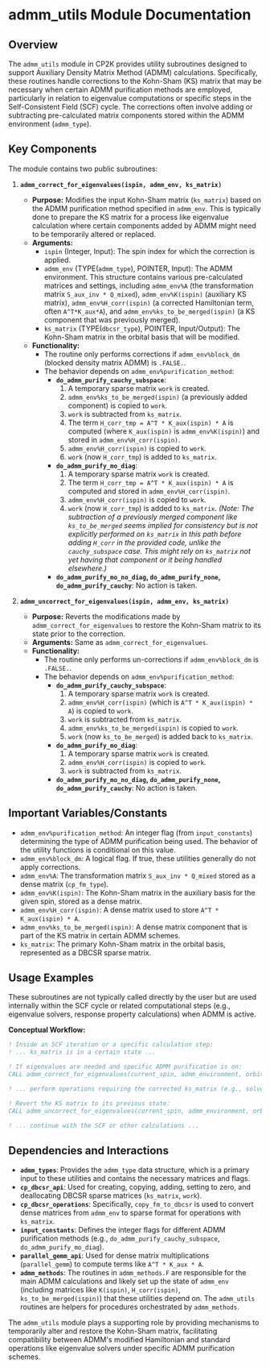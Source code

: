 # admm_utils Module Documentation

## Overview

The `admm_utils` module in CP2K provides utility subroutines designed to support Auxiliary Density Matrix Method (ADMM) calculations. Specifically, these routines handle corrections to the Kohn-Sham (KS) matrix that may be necessary when certain ADMM purification methods are employed, particularly in relation to eigenvalue computations or specific steps in the Self-Consistent Field (SCF) cycle. The corrections often involve adding or subtracting pre-calculated matrix components stored within the ADMM environment (`admm_type`).

## Key Components

The module contains two public subroutines:

1.  **`admm_correct_for_eigenvalues(ispin, admm_env, ks_matrix)`**
    *   **Purpose:** Modifies the input Kohn-Sham matrix (`ks_matrix`) based on the ADMM purification method specified in `admm_env`. This is typically done to prepare the KS matrix for a process like eigenvalue calculation where certain components added by ADMM might need to be temporarily altered or replaced.
    *   **Arguments:**
        *   `ispin` (Integer, Input): The spin index for which the correction is applied.
        *   `admm_env` (TYPE(`admm_type`), POINTER, Input): The ADMM environment. This structure contains various pre-calculated matrices and settings, including `admm_env%A` (the transformation matrix `S_aux_inv * Q_mixed`), `admm_env%K(ispin)` (auxiliary KS matrix), `admm_env%H_corr(ispin)` (a corrected Hamiltonian term, often `A^T*K_aux*A`), and `admm_env%ks_to_be_merged(ispin)` (a KS component that was previously merged).
        *   `ks_matrix` (TYPE(`dbcsr_type`), POINTER, Input/Output): The Kohn-Sham matrix in the orbital basis that will be modified.
    *   **Functionality:**
        *   The routine only performs corrections if `admm_env%block_dm` (blocked density matrix ADMM) is `.FALSE.`.
        *   The behavior depends on `admm_env%purification_method`:
            *   **`do_admm_purify_cauchy_subspace`**:
                1.  A temporary sparse matrix `work` is created.
                2.  `admm_env%ks_to_be_merged(ispin)` (a previously added component) is copied to `work`.
                3.  `work` is subtracted from `ks_matrix`.
                4.  The term `H_corr_tmp = A^T * K_aux(ispin) * A` is computed (where `K_aux(ispin)` is `admm_env%K(ispin)`) and stored in `admm_env%H_corr(ispin)`.
                5.  `admm_env%H_corr(ispin)` is copied to `work`.
                6.  `work` (now `H_corr_tmp`) is added to `ks_matrix`.
            *   **`do_admm_purify_mo_diag`**:
                1.  A temporary sparse matrix `work` is created.
                2.  The term `H_corr_tmp = A^T * K_aux(ispin) * A` is computed and stored in `admm_env%H_corr(ispin)`.
                3.  `admm_env%H_corr(ispin)` is copied to `work`.
                4.  `work` (now `H_corr_tmp`) is added to `ks_matrix`.
                *(Note: The subtraction of a previously merged component like `ks_to_be_merged` seems implied for consistency but is not explicitly performed on `ks_matrix` in this path before adding `H_corr` in the provided code, unlike the `cauchy_subspace` case. This might rely on `ks_matrix` not yet having that component or it being handled elsewhere.)*
            *   **`do_admm_purify_mo_no_diag`, `do_admm_purify_none`, `do_admm_purify_cauchy`**: No action is taken.

2.  **`admm_uncorrect_for_eigenvalues(ispin, admm_env, ks_matrix)`**
    *   **Purpose:** Reverts the modifications made by `admm_correct_for_eigenvalues` to restore the Kohn-Sham matrix to its state prior to the correction.
    *   **Arguments:** Same as `admm_correct_for_eigenvalues`.
    *   **Functionality:**
        *   The routine only performs un-corrections if `admm_env%block_dm` is `.FALSE.`.
        *   The behavior depends on `admm_env%purification_method`:
            *   **`do_admm_purify_cauchy_subspace`**:
                1.  A temporary sparse matrix `work` is created.
                2.  `admm_env%H_corr(ispin)` (which is `A^T * K_aux(ispin) * A`) is copied to `work`.
                3.  `work` is subtracted from `ks_matrix`.
                4.  `admm_env%ks_to_be_merged(ispin)` is copied to `work`.
                5.  `work` (now `ks_to_be_merged`) is added back to `ks_matrix`.
            *   **`do_admm_purify_mo_diag`**:
                1.  A temporary sparse matrix `work` is created.
                2.  `admm_env%H_corr(ispin)` is copied to `work`.
                3.  `work` is subtracted from `ks_matrix`.
            *   **`do_admm_purify_mo_no_diag`, `do_admm_purify_none`, `do_admm_purify_cauchy`**: No action is taken.

## Important Variables/Constants

*   `admm_env%purification_method`: An integer flag (from `input_constants`) determining the type of ADMM purification being used. The behavior of the utility functions is conditional on this value.
*   `admm_env%block_dm`: A logical flag. If true, these utilities generally do not apply corrections.
*   `admm_env%A`: The transformation matrix `S_aux_inv * Q_mixed` stored as a dense matrix (`cp_fm_type`).
*   `admm_env%K(ispin)`: The Kohn-Sham matrix in the auxiliary basis for the given spin, stored as a dense matrix.
*   `admm_env%H_corr(ispin)`: A dense matrix used to store `A^T * K_aux(ispin) * A`.
*   `admm_env%ks_to_be_merged(ispin)`: A dense matrix component that is part of the KS matrix in certain ADMM schemes.
*   `ks_matrix`: The primary Kohn-Sham matrix in the orbital basis, represented as a DBCSR sparse matrix.

## Usage Examples

These subroutines are not typically called directly by the user but are used internally within the SCF cycle or related computational steps (e.g., eigenvalue solvers, response property calculations) when ADMM is active.

**Conceptual Workflow:**

```fortran
! Inside an SCF iteration or a specific calculation step:
! ... ks_matrix is in a certain state ...

! If eigenvalues are needed and specific ADMM purification is on:
CALL admm_correct_for_eigenvalues(current_spin, admm_environment, orbital_ks_matrix)

! ... perform operations requiring the corrected ks_matrix (e.g., solve eigenproblem) ...

! Revert the KS matrix to its previous state:
CALL admm_uncorrect_for_eigenvalues(current_spin, admm_environment, orbital_ks_matrix)

! ... continue with the SCF or other calculations ...
```

## Dependencies and Interactions

*   **`admm_types`**: Provides the `admm_type` data structure, which is a primary input to these utilities and contains the necessary matrices and flags.
*   **`cp_dbcsr_api`**: Used for creating, copying, adding, setting to zero, and deallocating DBCSR sparse matrices (`ks_matrix`, `work`).
*   **`cp_dbcsr_operations`**: Specifically, `copy_fm_to_dbcsr` is used to convert dense matrices from `admm_env` to sparse format for operations with `ks_matrix`.
*   **`input_constants`**: Defines the integer flags for different ADMM purification methods (e.g., `do_admm_purify_cauchy_subspace`, `do_admm_purify_mo_diag`).
*   **`parallel_gemm_api`**: Used for dense matrix multiplications (`parallel_gemm`) to compute terms like `A^T * K_aux * A`.
*   **`admm_methods`**: The routines in `admm_methods.F` are responsible for the main ADMM calculations and likely set up the state of `admm_env` (including matrices like `K(ispin)`, `H_corr(ispin)`, `ks_to_be_merged(ispin)`) that these utilities depend on. The `admm_utils` routines are helpers for procedures orchestrated by `admm_methods`.

The `admm_utils` module plays a supporting role by providing mechanisms to temporarily alter and restore the Kohn-Sham matrix, facilitating compatibility between ADMM's modified Hamiltonian and standard operations like eigenvalue solvers under specific ADMM purification schemes.
```

